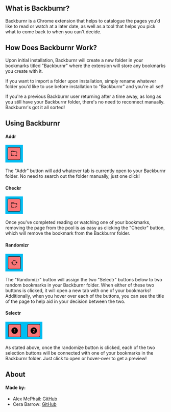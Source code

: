 ## What is Backburnr?

Backburnr is a Chrome extension that helps to catalogue the pages you'd like to read or watch at a later date, as well as a tool that helps you pick what to come back to when you can't decide.

## How Does Backburnr Work?

Upon initial installation, Backburnr will create a new folder in your bookmarks titled "Backburnr" where the extension will store any bookmarks you create with it.

If you want to import a folder upon installation, simply rename whatever folder you'd like to use before installation to "Backburnr" and you're all set!

If you're a previous Backburnr user returning after a time away, as long as you still have your Backburnr folder, there's no need to reconnect manually. Backburnr's got it all sorted!

## Using Backburnr

#### Addr

![alt text](./images/addr.png)

The "Addr" button will add whatever tab is currently open to your Backburnr folder. No need to search out the folder manually, just one click!

#### Checkr

![alt text](./images/checkr.png)

Once you've completed reading or watching one of your bookmarks, removing the page from the pool is as easy as clicking the "Checkr" button, which will remove the bookmark from the Backburnr folder.

#### Randomizr

![alt text](./images/randomizr.png)

The "Randomizr" button will assign the two "Selectr" buttons below to two random bookmarks in your Backburnr folder. When either of these two buttons is clicked, it will open a new tab with one of your bookmarks! Additionally, when you hover over each of the buttons, you can see the title of the page to help aid in your decision between the two.

#### Selectr

![alt text](./images/selectr.png)

As stated above, once the randomize button is clicked, each of the two selection buttons will be connected with one of your bookmarks in the Backburnr folder. Just click to open or hover-over to get a preview! 

## About

#### Made by:
- Alex McPhail: [GitHub](https://github.com/mcphail-alex)
- Cera Barrow: [GitHub](https://github.com/cerab)